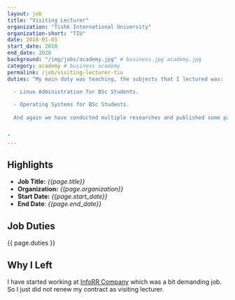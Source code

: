 ```yaml
---
layout: job
title: "Visiting Lecturer"
organization: "Tishk International University"
organization-short: "TIU"
date: 2018-01-01
start_date: 2018
end_date: 2020
background: "/img/jobs/academy.jpg" # business.jpg academy.jpg
category: academy # business academy
permalink: /job/visiting-lecturer-tiu
duties: "My main duty was teaching, the subjects that I lectured was:

  - Linux Administration for BSc Students.
  
  - Operating Systems for BSc Students.
  
  And again we have conducted multiple researches and published some papers with the staff of the TIU.


"
---
```


<style>
  li p {
    margin: 0px;
    padding: 0px;
  }
</style>

## Highlights

- **Job Title:** _{{page.title}}_
- **Organization:** _{{page.organization}}_
- **Start Date:** _{{page.start_date}}_
- **End Date**: _{{page.end_date}}_

## Job Duties

{{ page.duties }}

## Why I Left

I have started working at [InfoRR Company](/job/software-consultant) which was a bit demanding job. So I just did not renew my contract as visiting lecturer.
